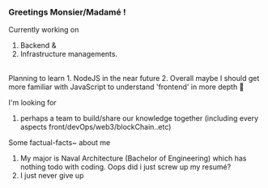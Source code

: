 ### Greetings Monsier/Madamé !

Currently working on 
  1. Backend & 
  2. Infrastructure managements. 
<br>
Planning to learn 
  1. NodeJS in the near future
  2. Overall maybe I should get more familiar with JavaScript to understand 'frontend' in more depth 🤔
  
I'm looking for
  1. perhaps a team to build/share our knowledge together (including every aspects front/devOps/web3/blockChain..etc)

Some factual-facts~ about me
  1. My major is Naval Architecture (Bachelor of Engineering) which has nothing todo with coding. Oops did i just screw up my resumé?
  2. I just never give up 
